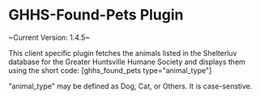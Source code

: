 # GHHS-Found-Pets Plugin

~Current Version: 1.4.5~


 This client specific plugin fetches the animals listed in the Shelterluv database for the Greater Huntsville Humane Society and displays them using the short code:
  [ghhs_found_pets type="animal_type"]

  "animal_type" may be defined as Dog, Cat, or Others. It is case-senstive.
